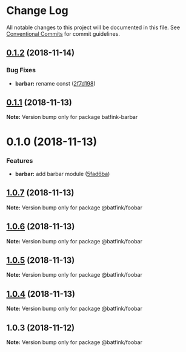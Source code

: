 # Change Log

All notable changes to this project will be documented in this file.
See [Conventional Commits](https://conventionalcommits.org) for commit guidelines.

## [0.1.2](https://github.com/batfink/react-storybook-setup/compare/batfink-barbar@0.1.1...batfink-barbar@0.1.2) (2018-11-14)


### Bug Fixes

* **barbar:** rename const ([2f7d198](https://github.com/batfink/react-storybook-setup/commit/2f7d198))





## [0.1.1](https://github.com/batfink/react-storybook-setup/compare/batfink-barbar@0.1.0...batfink-barbar@0.1.1) (2018-11-13)

**Note:** Version bump only for package batfink-barbar





# 0.1.0 (2018-11-13)


### Features

* **barbar:** add barbar module ([5fad6ba](https://github.com/batfink/react-storybook-setup/commit/5fad6ba))





## [1.0.7](https://github.com/batfink/react-storybook-setup/compare/@batfink/foobar@1.0.5...@batfink/foobar@1.0.7) (2018-11-13)

**Note:** Version bump only for package @batfink/foobar





## [1.0.6](https://github.com/batfink/react-storybook-setup/compare/@batfink/foobar@1.0.5...@batfink/foobar@1.0.6) (2018-11-13)

**Note:** Version bump only for package @batfink/foobar





## [1.0.5](https://github.com/batfink/react-storybook-setup/compare/@batfink/foobar@1.0.4...@batfink/foobar@1.0.5) (2018-11-13)

**Note:** Version bump only for package @batfink/foobar





## [1.0.4](https://github.com/batfink/react-storybook-setup/compare/@batfink/foobar@1.0.3...@batfink/foobar@1.0.4) (2018-11-13)

**Note:** Version bump only for package @batfink/foobar





## 1.0.3 (2018-11-12)

**Note:** Version bump only for package @batfink/foobar
